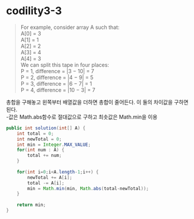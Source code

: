 # codility3-3  
>For example, consider array A such that:   
  A[0] = 3   
  A[1] = 1   
  A[2] = 2   
  A[3] = 4   
  A[4] = 3   
We can split this tape in four places:   
P = 1, difference = |3 − 10| = 7   
P = 2, difference = |4 − 9| = 5   
P = 3, difference = |6 − 7| = 1   
P = 4, difference = |10 − 3| = 7    
   
   
총합을 구해놓고 왼쪽부터 배열값을 더하면 총합이 줄어든다. 이 둘의 차이값을 구하면된다.   
-값은 Math.abs함수로 절대값으로 구하고 최솟값은 Math.min을 이용   
```java
public int solution(int[] A) {
	int total = 0;
	int newTotal = 0;
	int min = Integer.MAX_VALUE;
	for(int num : A) {
		total += num;
	}
	
	for(int i=0;i<A.length-1;i++) {
		newTotal += A[i];
		total -= A[i];
		min = Math.min(min, Math.abs(total-newTotal));
	}
	
	return min;
}
```